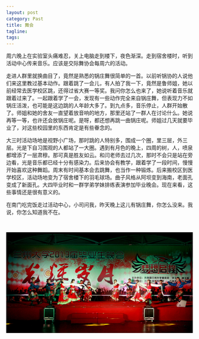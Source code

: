 ```yaml
---
layout: post
category: Past
title: 舞会
tagline:
tags: 
---
```


周六晚上在实验室头痛难忍，关上电脑走到楼下，夜色渐深。走到宿舍楼时，听到活动中心传来音乐。应该是交际舞协会每周六的活动。

走进人群里就换曲目了，竟然是熟悉的锅庄舞很简单的一首。以前听锅协的人说他们来这里教过基本动作。跟着跳了一会儿，有人拍了我一下，竟然是鲁师姐，她以前经常去医学校区跳，还得过省大赛一等奖。我问你怎么也来了，她说听着音乐就跟着过来了。一起跟着学了一会，发现有一些动作完全来自锅庄舞，但表现力不如锅庄活泼，也可能是这边跳的人年龄大多了。到九点多，音乐停止，人群开始散了。师姐和她的舍友一直望着放音响的地方，那里还站了一群人在讨论什么。她说再等一等，也许还会放锅庄呢。是呀，都还想再跳一曲锅庄呢。师姐过几天就要毕业了，对这些校园里的东西肯定是有些眷念的。

大三时活动场地是视野小广场，那时跳的人特别多，围成一个圈，里三层，外三层。光是下自习围观的人都站了一大圈。遇到有月色的晚上，四周的树，人，喷泉都增添了一层肃穆。那可真是胜友如云。和闫老师去过几次，那时不会只是站在旁边看，光是音乐都已经十分有感染力。后来协会有教学，跟着学了一段时间，慢慢开始喜欢这种舞蹈。周末有时间基本会去跳舞，也当作一种锻炼。后来搬校区到医学校区，活动场地变为了宿舍楼下的羽毛球场。曲子风格从阿坝变到海南，老面孔变成了新面孔。大四毕业时和一群学弟学妹排练表演参加毕业晚会。现在来看，这些事情还是很有意义的。

在南门吃完饭走过活动中心，小司问我，昨天晚上这儿有锅庄舞，你怎么没来。我说，你怎么知道我不在。

<br>

![ball](/assets/images/ball.jpg)
